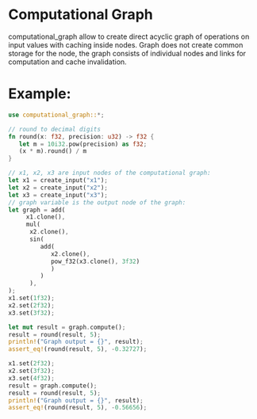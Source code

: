 # Computational Graph

computational_graph allow to create direct acyclic graph of operations on input values with caching inside nodes.
Graph does not create common storage for the node, the graph consists of individual nodes and links for computation and cache invalidation.

# Example:

```rust
use computational_graph::*;

// round to decimal digits
fn round(x: f32, precision: u32) -> f32 {
   let m = 10i32.pow(precision) as f32;
   (x * m).round() / m
}

// x1, x2, x3 are input nodes of the computational graph:
let x1 = create_input("x1");
let x2 = create_input("x2");
let x3 = create_input("x3");
// graph variable is the output node of the graph:
let graph = add(
     x1.clone(),
     mul(
      x2.clone(),
      sin(
         add(
            x2.clone(),
            pow_f32(x3.clone(), 3f32)
            )
         )
      ),
);
x1.set(1f32);
x2.set(2f32);
x3.set(3f32);

let mut result = graph.compute();
result = round(result, 5);
println!("Graph output = {}", result);
assert_eq!(round(result, 5), -0.32727);

x1.set(2f32);
x2.set(3f32);
x3.set(4f32);
result = graph.compute();
result = round(result, 5);
println!("Graph output = {}", result);
assert_eq!(round(result, 5), -0.56656);
```
